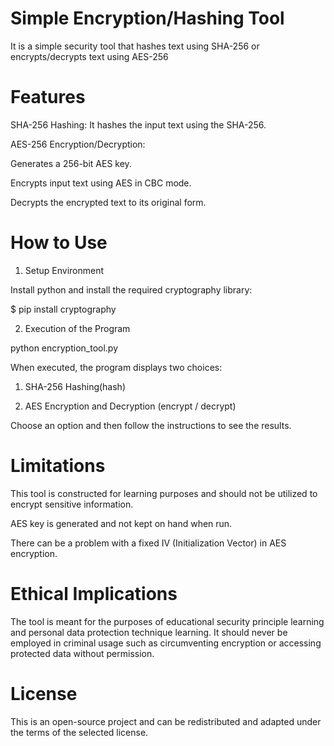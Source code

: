 # Simple Encryption/Hashing Tool

It is a simple security tool that hashes text using SHA-256 or encrypts/decrypts text using AES-256


# Features
  
 SHA-256 Hashing: It hashes the input text using the SHA-256.

 AES-256 Encryption/Decryption:
	
 Generates a 256-bit AES key.

 Encrypts input text using AES in CBC mode.

 Decrypts the encrypted text to its original form.


# How to Use

1. Setup Environment

Install python and install the required cryptography library:

$  pip install cryptography

2. Execution of the Program

python encryption_tool.py

When executed, the program displays two choices:

1) SHA-256 Hashing(hash)

2) AES Encryption and Decryption (encrypt / decrypt)

Choose an option and then follow the instructions to see the results.


# Limitations

This tool is constructed for learning purposes and should not be utilized to encrypt sensitive information.

AES key is generated and not kept on hand when run.

There can be a problem with a fixed IV (Initialization Vector) in AES encryption.

# Ethical Implications

The tool is meant for the purposes of educational security principle learning and personal data protection technique learning.
It should never be employed in criminal usage such as circumventing encryption or accessing protected data without permission.


# License

This is an open-source project and can be redistributed and adapted under the terms of the selected license.

